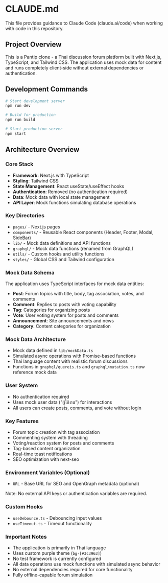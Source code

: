 # CLAUDE.md

This file provides guidance to Claude Code (claude.ai/code) when working with code in this repository.

## Project Overview

This is a Pantip clone - a Thai discussion forum platform built with Next.js, TypeScript, and Tailwind CSS. The application uses mock data for content and runs completely client-side without external dependencies or authentication.

## Development Commands

```bash
# Start development server
npm run dev

# Build for production
npm run build

# Start production server
npm start
```

## Architecture Overview

### Core Stack
- **Framework**: Next.js with TypeScript
- **Styling**: Tailwind CSS
- **State Management**: React useState/useEffect hooks
- **Authentication**: Removed (no authentication required)
- **Data**: Mock data with local state management
- **API Layer**: Mock functions simulating database operations

### Key Directories
- `pages/` - Next.js pages
- `components/` - Reusable React components (Header, Footer, Modal, SideBar)
- `lib/` - Mock data definitions and API functions
- `graphql/` - Mock data functions (renamed from GraphQL)
- `utils/` - Custom hooks and utility functions
- `styles/` - Global CSS and Tailwind configuration

### Mock Data Schema
The application uses TypeScript interfaces for mock data entities:
- **Post**: Forum topics with title, body, tag association, votes, and comments
- **Comment**: Replies to posts with voting capability
- **Tag**: Categories for organizing posts
- **Vote**: User voting system for posts and comments
- **Announcement**: Site announcements and news
- **Category**: Content categories for organization

### Mock Data Architecture
- Mock data defined in `lib/mockData.ts`
- Simulated async operations with Promise-based functions
- Thai language content with realistic forum discussions
- Functions in `graphql/quereis.ts` and `graphql/mutation.ts` now reference mock data

### User System
- No authentication required
- Uses mock user data ("ผู้ใช้งาน") for interactions
- All users can create posts, comments, and vote without login

### Key Features
- Forum topic creation with tag association
- Commenting system with threading
- Voting/reaction system for posts and comments
- Tag-based content organization
- Real-time toast notifications
- SEO optimization with next-seo

### Environment Variables (Optional)
- `URL` - Base URL for SEO and OpenGraph metadata (optional)

Note: No external API keys or authentication variables are required.

### Custom Hooks
- `useDebounce.ts` - Debouncing input values
- `useTimeout.ts` - Timeout functionality

### Important Notes
- The application is primarily in Thai language
- Uses custom purple theme (`bg-[#3c3963]`)
- No test framework is currently configured
- All data operations use mock functions with simulated async behavior
- No external dependencies required for core functionality
- Fully offline-capable forum simulation